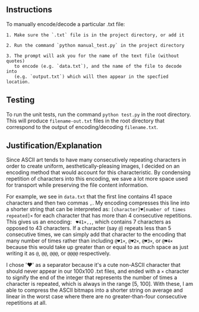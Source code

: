 ## Instructions

To manually encode/decode a particular .txt file:

	1. Make sure the `.txt` file is in the project directory, or add it
	
	2. Run the command `python manual_test.py` in the project directory
	
	3. The prompt will ask you for the name of the text file (without quotes) 
	   to encode (e.g. `data.txt`), and the name of the file to decode into 
	   (e.g. `output.txt`) which will then appear in the specfied location. 

## Testing

To run the unit tests, run the command `python test.py` in the root directory.
This will produce `filename-out.txt` files in the root directory that correspond
to the output of encoding/decoding `filename.txt`.

## Justification/Explanation

Since ASCII art tends to have many consecutively repeating characters in order to create 
uniform, aesthetically-pleasing images, I decided on an encoding method that would account
for this characteristic. By condensing repetition of characters into this encoding, we 
save a lot more space used for transport while preserving the file content information.

For example, we see in `data.txt` that the first line contains 41 space ` ` characters and 
then two commas `,`. My encoding compresses this line into a shorter string that can be 
interpreted as: `[character]♥[number of times repeated]×` for each character that has more than 
4 consecutive repetitions. This gives us an encoding: ` ♥41×,,`, which contains 7 characters as 
opposed to 43 characters. If a character (say `@`) repeats less than 5 consecutive times, we can 
simply add that character to the encoding that many number of times rather than including `@♥1×`, 
`@♥2×`, `@♥3×`, or `@♥4×` because this would take up greater than or equal to as much space as 
just writing it as `@`, `@@`, `@@@`, or `@@@@` respectively.

I chose '♥' as a separator because it's a cute non-ASCII character that should never appear 
in our 100x100 .txt files, and ended with a `×` character to signify the end of the integer 
that represents the number of times a character is repeated, which is always in the range 
[5, 100]. With these, I am able to compress the ASCII bitmaps into a shorter string on average
and linear in the worst case where there are no greater-than-four consecutive repetitions at all.
